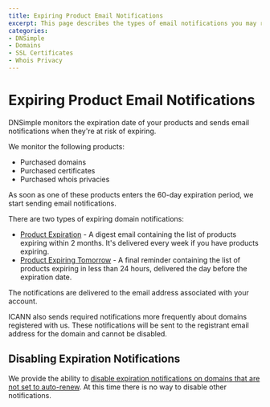 ```yaml
---
title: Expiring Product Email Notifications
excerpt: This page describes the types of email notifications you may receive about expring items purchased through DNSimple.
categories:
- DNSimple
- Domains
- SSL Certificates
- Whois Privacy
---
```


# Expiring Product Email Notifications

DNSimple monitors the expiration date of your products and sends email notifications when they're at risk of expiring.

We monitor the following products:

- Purchased domains
- Purchased certificates
- Purchased whois privacies

As soon as one of these products enters the 60-day expiration period, we start sending email notifications.

There are two types of expiring domain notifications:

- [Product Expiration](/articles/product-expiration-notification) - A digest email containing the list of products expiring within 2 months. It's delivered every week if you have products expiring.
- [Product Expiring Tomorrow](/articles/product-expiring-tomorrow-notification) - A final reminder containing the list of products expiring in less than 24 hours, delivered the day before the expiration date.

The notifications are delivered to the email address associated with your account.

<info>
ICANN also sends required notifications more frequently about domains registered with us. These notifications will be sent to the registrant email address for the domain and cannot be disabled.
</info>

## Disabling Expiration Notifications

We provide the ability to [disable expiration notifications on domains that are not set to auto-renew](/articles/disabling-expiration-notifications). At this time there is no way to disable other notifications.
